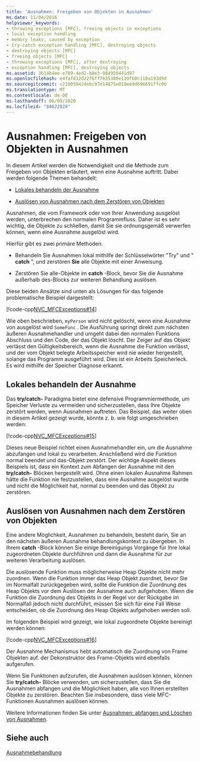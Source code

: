 ```yaml
---
title: 'Ausnahmen: Freigeben von Objekten in Ausnahmen'
ms.date: 11/04/2016
helpviewer_keywords:
- throwing exceptions [MFC], freeing objects in exceptions
- local exception handling
- memory leaks, caused by exception
- try-catch exception handling [MFC], destroying objects
- destroying objects [MFC]
- freeing objects [MFC]
- throwing exceptions [MFC], after destroying
- exception handling [MFC], destroying objects
ms.assetid: 3b14b4ee-e789-4ed2-b8e3-984950441d97
ms.openlocfilehash: e4fafd12d22f6ff7635380e139f60c110a193d9d
ms.sourcegitcommit: c21b05042debc97d14875e019ee9d698691ffc0b
ms.translationtype: MT
ms.contentlocale: de-DE
ms.lasthandoff: 06/09/2020
ms.locfileid: "84622828"
---
```

# <a name="exceptions-freeing-objects-in-exceptions"></a>Ausnahmen: Freigeben von Objekten in Ausnahmen

In diesem Artikel werden die Notwendigkeit und die Methode zum Freigeben von Objekten erläutert, wenn eine Ausnahme auftritt. Dabei werden folgende Themen behandelt:

- [Lokales behandeln der Ausnahme](#_core_handling_the_exception_locally)

- [Auslösen von Ausnahmen nach dem Zerstören von Objekten](#_core_throwing_exceptions_after_destroying_objects)

Ausnahmen, die vom Framework oder von Ihrer Anwendung ausgelöst werden, unterbrechen den normalen Programmfluss. Daher ist es sehr wichtig, die Objekte zu schließen, damit Sie sie ordnungsgemäß verwerfen können, wenn eine Ausnahme ausgelöst wird.

Hierfür gibt es zwei primäre Methoden.

- Behandeln Sie Ausnahmen lokal mithilfe der Schlüsselwörter "Try" und " **catch** ", und zerstören **Sie** alle Objekte mit einer Anweisung.

- Zerstören Sie alle-Objekte im **catch** -Block, bevor Sie die Ausnahme außerhalb des-Blocks zur weiteren Behandlung auslösen.

Diese beiden Ansätze sind unten als Lösungen für das folgende problematische Beispiel dargestellt:

[!code-cpp[NVC_MFCExceptions#14](codesnippet/cpp/exceptions-freeing-objects-in-exceptions_1.cpp)]

Wie oben beschrieben, `myPerson` wird nicht gelöscht, wenn eine Ausnahme von ausgelöst wird `SomeFunc` . Die Ausführung springt direkt zum nächsten äußeren Ausnahmehandler und umgeht dabei den normalen Funktions Abschluss und den Code, der das Objekt löscht. Der Zeiger auf das Objekt verlässt den Gültigkeitsbereich, wenn die Ausnahme die Funktion verlässt, und der vom Objekt belegte Arbeitsspeicher wird nie wieder hergestellt, solange das Programm ausgeführt wird. Dies ist ein Arbeits Speicherleck. Es wird mithilfe der Speicher Diagnose erkannt.

## <a name="handling-the-exception-locally"></a><a name="_core_handling_the_exception_locally"></a>Lokales behandeln der Ausnahme

Das **try/catch-** Paradigma bietet eine defensive Programmiermethode, um Speicher Verluste zu vermeiden und sicherzustellen, dass Ihre Objekte zerstört werden, wenn Ausnahmen auftreten. Das Beispiel, das weiter oben in diesem Artikel gezeigt wurde, könnte z. b. wie folgt umgeschrieben werden:

[!code-cpp[NVC_MFCExceptions#15](codesnippet/cpp/exceptions-freeing-objects-in-exceptions_2.cpp)]

Dieses neue Beispiel richtet einen Ausnahmehandler ein, um die Ausnahme abzufangen und lokal zu verarbeiten. Anschließend wird die Funktion normal beendet und das-Objekt zerstört. Der wichtige Aspekt dieses Beispiels ist, dass ein Kontext zum Abfangen der Ausnahme mit den **try/catch-** Blöcken hergestellt wird. Ohne einen lokalen Ausnahme Rahmen hätte die Funktion nie festzustellen, dass eine Ausnahme ausgelöst wurde und nicht die Möglichkeit hat, normal zu beenden und das Objekt zu zerstören.

## <a name="throwing-exceptions-after-destroying-objects"></a><a name="_core_throwing_exceptions_after_destroying_objects"></a>Auslösen von Ausnahmen nach dem Zerstören von Objekten

Eine andere Möglichkeit, Ausnahmen zu behandeln, besteht darin, Sie an den nächsten äußeren Ausnahme behandlungskontext zu übergeben. In Ihrem **catch** -Block können Sie einige Bereinigungs Vorgänge für Ihre lokal zugeordneten Objekte durchführen und dann die Ausnahme für zur weiteren Verarbeitung auslösen.

Die auslösende Funktion muss möglicherweise Heap Objekte nicht mehr zuordnen. Wenn die Funktion immer das Heap Objekt zuordnet, bevor Sie im Normalfall zurückgegeben wird, sollte die Funktion die Zuordnung des Heap Objekts vor dem Auslösen der Ausnahme auch aufgehoben. Wenn die Funktion die Zuordnung des Objekts in der Regel vor der Rückgabe im Normalfall jedoch nicht durchführt, müssen Sie sich für eine Fall Weise entscheiden, ob die Zuordnung des Heap Objekts aufgehoben werden soll.

Im folgenden Beispiel wird gezeigt, wie lokal zugeordnete Objekte bereinigt werden können:

[!code-cpp[NVC_MFCExceptions#16](codesnippet/cpp/exceptions-freeing-objects-in-exceptions_3.cpp)]

Der Ausnahme Mechanismus hebt automatisch die Zuordnung von Frame Objekten auf. der Dekonstruktor des Frame-Objekts wird ebenfalls aufgerufen.

Wenn Sie Funktionen aufzurufen, die Ausnahmen auslösen können, können Sie **try/catch-** Blöcke verwenden, um sicherzustellen, dass Sie die Ausnahmen abfangen und die Möglichkeit haben, alle von Ihnen erstellten Objekte zu zerstören. Beachten Sie insbesondere, dass viele MFC-Funktionen Ausnahmen auslösen können.

Weitere Informationen finden Sie unter [Ausnahmen: abfangen und Löschen von Ausnahmen](exceptions-catching-and-deleting-exceptions.md).

## <a name="see-also"></a>Siehe auch

[Ausnahmebehandlung](exception-handling-in-mfc.md)
